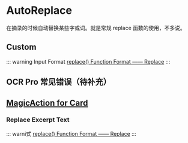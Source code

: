 # AutoReplace

在摘录的时候自动替换某些字或词。就是常规 replace 函数的使用，不多说。

## Custom

::: warning Input Format
[replace() Function Format —— Replace](../custom.md#replace-function)
:::

## OCR Pro 常见错误（待补充）

## [MagicAction for Card](magicaction4card.md#replace-excerpt-text)

### Replace Excerpt Text

::: warni式
[replace() Function Format —— Replace](../custom.md#replace-function)
:::